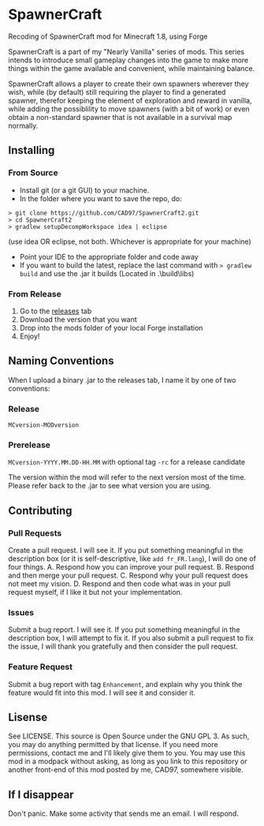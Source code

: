 # SpawnerCraft
Recoding of SpawnerCraft mod for Minecraft 1.8, using Forge

SpawnerCraft is a part of my "Nearly Vanilla" series of mods. This series intends to introduce small gameplay changes
into the game to make more things within the game available and convenient, while maintaining balance.

SpawnerCraft allows a player to create their own spawners wherever they wish, while (by default) still requiring the
player to find a generated spawner, therefor keeping the element of exploration and reward in vanilla, while adding the
possiblility to move spawners (with a bit of work) or even obtain a non-standard spawner that is not available in a
survival map normally.

## Installing
### From Source
* Install git (or a git GUI) to your machine.
* In the folder where you want to save the repo, do:
```
> git clone https://github.com/CAD97/SpawnerCraft2.git
> cd SpawnerCraft2
> gradlew setupDecompWorkspace idea | eclipse
```
(use idea OR eclipse, not both. Whichever is appropriate for your machine)
* Point your IDE to the appropriate folder and code away
* If you want to build the latest, replace the last command with `> gradlew build` and use the .jar it builds
(Located in .\build\libs)

### From Release
1. Go to the [releases](https://github.com/CAD97/SpawnerCraft2/releases) tab
2. Download the version that you want
3. Drop into the mods folder of your local Forge installation
4. Enjoy!

## Naming Conventions
When I upload a binary .jar to the releases tab, I name it by one of two conventions:
### Release
`MCversion-MODversion`
### Prerelease
`MCversion-YYYY.MM.DD-HH.MM` with optional tag `-rc` for a release candidate

The version within the mod will refer to the next version most of the time. Please refer back to the .jar to see what
version you are using.

## Contributing
### Pull Requests
Create a pull request. I will see it. If you put something meaningful in the description box (or it is self-descriptive,
like `add fr_FR.lang`), I will do one of four things. A. Respond how you can improve your pull request. B. Respond and
then merge your pull request. C. Respond why your pull request does not meet my vision. D. Respond and then code what
was in your pull request myself, if I like it but not your implementation.
### Issues
Submit a bug report. I will see it. If you put something meaningful in the description box, I will attempt to fix it.
If you also submit a pull request to fix the issue, I will thank you gratefully and then consider the pull request.
### Feature Request
Submit a bug report with tag `Enhancement`, and explain why you think the feature would fit into this mod. I will see it
and consider it.

## Lisense
See LICENSE. This source is Open Source under the GNU GPL 3. As such, you may do anything permitted by that license.
If you need more permissions, contact me and I'll likely give them to you. You may use this mod in a modpack without
asking, as long as you link to this repository or another front-end of this mod posted by me, CAD97, somewhere visible.

## If I disappear
Don't panic. Make some activity that sends me an email. I will respond.

